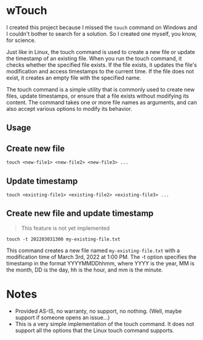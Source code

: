 # wTouch
I created this project because I missed the `touch` command on Windows and I couldn't bother to search for a solution.
So I created one myself, you know, for science.

Just like in Linux, the touch command is used to create a new file or update the timestamp of an existing file. 
When you run the touch command, it checks whether the specified file exists. If the file exists, it updates the file's 
modification and access timestamps to the current time. If the file does not exist, it creates an empty file with the 
specified name.

The touch command is a simple utility that is commonly used to create new files, update timestamps, or ensure that 
a file exists without modifying its content. The command takes one or more file names as arguments, and can also 
accept various options to modify its behavior.

## Usage
## Create new file
```shell
touch <new-file1> <new-file2> <new-file3> ...
```

## Update timestamp
```shell
touch <existing-file1> <existing-file2> <existing-file3> ...
```


## Create new file and update timestamp

> This feature is not yet implemented

```shell
touch -t 202203031300 my-existing-file.txt
```

This command creates a new file named `my-existing-file.txt` with a modification time of March 3rd, 2022 at 1:00 PM. 
The -t option specifies the timestamp in the format YYYYMMDDhhmm, where YYYY is the year, MM is the month, DD is the
day, hh is the hour, and mm is the minute.


# Notes
- Provided AS-IS, no warranty, no support, no nothing. (Well, maybe support if someone opens an issue...)
- This is a very simple implementation of the touch command. It does not support all the options that the Linux touch command supports.
